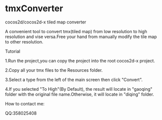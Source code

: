 tmxConverter
============
cocos2d/cocos2d-x tiled map converter

A convenient tool to convert tmx(tiled map) from low resolution to high resolution and vise versa.Free your hand from manually modify the tile map to other resolution.

Tutorial

1.Run the project,you can copy the project into the root cocos2d-x project.

2.Copy all your tmx files to the Resources folder.

3.Select a type from the left of the main screen then click "Convert".

4.If you selected "To High"(By Default), the result will locate in "gaoqing" folder with the original file name.Otherwise, it will locate in "diqing" folder.

How to contact me:

QQ:358025408